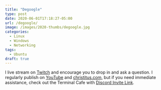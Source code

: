 ```yaml
---
title: "Degoogle"
type: post
date: 2020-06-01T17:18:27-05:00
url: /degoogle/
image: /images/2020-thumbs/degoogle.jpg
categories:
  - Linux
  - Windows
  - Networking
tags:
  - Ubuntu
draft: true
---
```

<!--more-->

I live stream on [Twitch][1] and encourage you to drop in and ask a question. I regularly publish on [YouTube][2] and [christitus.com][3], but if you need immediate assistance, check out the Terminal Cafe with [Discord Invite Link][4].

 [1]: https://twitch.tv/christitustech
 [2]: https://www.youtube.com/c/ChrisTitusTech
 [3]: https://www.christitus.com/
 [4]: https://www.christitus.com/discord
